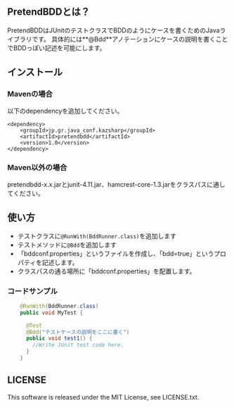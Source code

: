 ## PretendBDDとは？

PretendBDDはJUnitのテストクラスでBDDのようにケースを書くためのJavaライブラリです。
具体的には**@Bdd**アノテーションにケースの説明を書くことでBDDっぽい記述を可能にします。

## インストール
### Mavenの場合
以下のdependencyを追加してください。
```
<dependency>
	<groupId>jp.gr.java_conf.kazsharp</groupId>
	<artifactId>pretendbdd</artifactId>
	<version>1.0</version>
</dependency>

```

### Maven以外の場合
pretendbdd-x.x.jarとjunit-4.11.jar、hamcrest-core-1.3.jarをクラスパスに通してください。


## 使い方
* テストクラスに`@RunWith(BddRunner.class)`を追加します
* テストメソッドに`@Bdd`を追加します
* 「bddconf.properties」というファイルを作成し、「bdd=true」というプロパティを記述します。
* クラスパスの通る場所に「bddconf.properties」を配置します。

### コードサンプル
```java
    @RunWith(BddRunner.class)
    public void MyTest {

      @Test
      @Bdd("テストケースの説明をここに書く")
      public void test1() {
        //Write JUnit test code here.
      }
    }
```

## LICENSE
This software is released under the MIT License, see LICENSE.txt.
